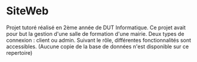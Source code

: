 # SiteWeb
Projet tutoré réalisé en 2ème année de DUT Informatique.
Ce projet avait pour but la gestion d'une salle de formation d'une mairie.
Deux types de connexion : client ou admin. Suivant le rôle, différentes fonctionnalités sont accessibles.
(Aucune copie de la base de données n'est disponible sur ce repertoire)